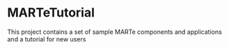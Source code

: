 # MARTeTutorial
This project contains a set of sample MARTe components and applications and a tutorial for new users 
